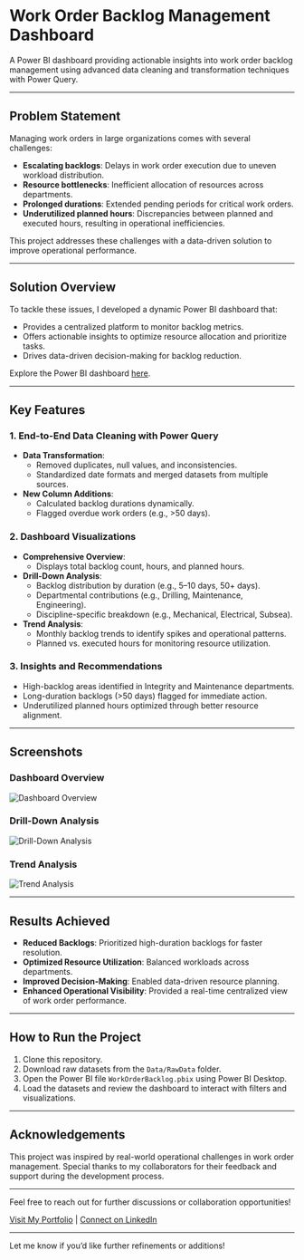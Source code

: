# **Work Order Backlog Management Dashboard**  
A Power BI dashboard providing actionable insights into work order backlog management using advanced data cleaning and transformation techniques with Power Query.  

---

## **Problem Statement**  
Managing work orders in large organizations comes with several challenges:  
- **Escalating backlogs**: Delays in work order execution due to uneven workload distribution.  
- **Resource bottlenecks**: Inefficient allocation of resources across departments.  
- **Prolonged durations**: Extended pending periods for critical work orders.  
- **Underutilized planned hours**: Discrepancies between planned and executed hours, resulting in operational inefficiencies.  

This project addresses these challenges with a data-driven solution to improve operational performance.  

---

## **Solution Overview**  
To tackle these issues, I developed a dynamic Power BI dashboard that:  
- Provides a centralized platform to monitor backlog metrics.  
- Offers actionable insights to optimize resource allocation and prioritize tasks.  
- Drives data-driven decision-making for backlog reduction.  

Explore the Power BI dashboard [here](./PowerBI/WorkOrderBacklog.pbix).  

---

## **Key Features**  

### **1. End-to-End Data Cleaning with Power Query**  
- **Data Transformation**:  
  - Removed duplicates, null values, and inconsistencies.  
  - Standardized date formats and merged datasets from multiple sources.  
- **New Column Additions**:  
  - Calculated backlog durations dynamically.  
  - Flagged overdue work orders (e.g., >50 days).  

### **2. Dashboard Visualizations**  
- **Comprehensive Overview**:  
  - Displays total backlog count, hours, and planned hours.  
- **Drill-Down Analysis**:  
  - Backlog distribution by duration (e.g., 5–10 days, 50+ days).  
  - Departmental contributions (e.g., Drilling, Maintenance, Engineering).  
  - Discipline-specific breakdown (e.g., Mechanical, Electrical, Subsea).  
- **Trend Analysis**:  
  - Monthly backlog trends to identify spikes and operational patterns.  
  - Planned vs. executed hours for monitoring resource utilization.  

### **3. Insights and Recommendations**  
- High-backlog areas identified in Integrity and Maintenance departments.  
- Long-duration backlogs (>50 days) flagged for immediate action.  
- Underutilized planned hours optimized through better resource alignment.  

---

## **Screenshots**  
### **Dashboard Overview**  
![Dashboard Overview](./Screenshots/DashboardOverview.png)  

### **Drill-Down Analysis**  
![Drill-Down Analysis](./Screenshots/DrilldownAnalysis.png)  

### **Trend Analysis**  
![Trend Analysis](./Screenshots/TrendAnalysis.png)  

---

## **Results Achieved**  
- **Reduced Backlogs**: Prioritized high-duration backlogs for faster resolution.  
- **Optimized Resource Utilization**: Balanced workloads across departments.  
- **Improved Decision-Making**: Enabled data-driven resource planning.  
- **Enhanced Operational Visibility**: Provided a real-time centralized view of work order performance.  

---

## **How to Run the Project**  
1. Clone this repository.  
2. Download raw datasets from the `Data/RawData` folder.  
3. Open the Power BI file `WorkOrderBacklog.pbix` using Power BI Desktop.  
4. Load the datasets and review the dashboard to interact with filters and visualizations.  

---

## **Acknowledgements**  
This project was inspired by real-world operational challenges in work order management. Special thanks to my collaborators for their feedback and support during the development process.  

---

Feel free to reach out for further discussions or collaboration opportunities!  

[Visit My Portfolio](#) | [Connect on LinkedIn](#)  

---

Let me know if you’d like further refinements or additions!
